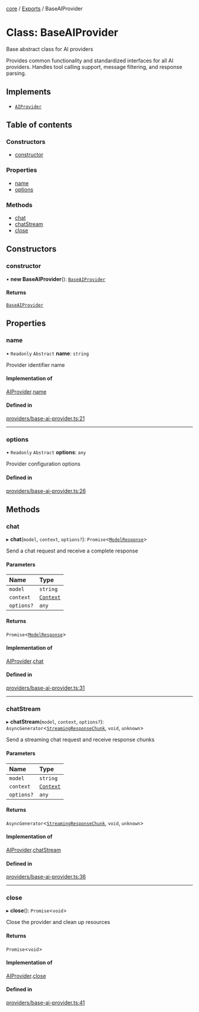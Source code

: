 <!-- 
 ⚠️  AUTO-GENERATED FILE - DO NOT EDIT MANUALLY
 This file is automatically generated by scripts/docs-generator.js
 To make changes, edit the source TypeScript files or update the generator script
-->

[core](../../) / [Exports](../modules) / BaseAIProvider

# Class: BaseAIProvider

Base abstract class for AI providers

Provides common functionality and standardized interfaces for all AI providers.
Handles tool calling support, message filtering, and response parsing.

## Implements

- [`AIProvider`](../interfaces/AIProvider)

## Table of contents

### Constructors

- [constructor](BaseAIProvider#constructor)

### Properties

- [name](BaseAIProvider#name)
- [options](BaseAIProvider#options)

### Methods

- [chat](BaseAIProvider#chat)
- [chatStream](BaseAIProvider#chatstream)
- [close](BaseAIProvider#close)

## Constructors

### constructor

• **new BaseAIProvider**(): [`BaseAIProvider`](BaseAIProvider)

#### Returns

[`BaseAIProvider`](BaseAIProvider)

## Properties

### name

• `Readonly` `Abstract` **name**: `string`

Provider identifier name

#### Implementation of

[AIProvider](../interfaces/AIProvider).[name](../interfaces/AIProvider#name)

#### Defined in

[providers/base-ai-provider.ts:21](https://github.com/woojubb/robota/blob/5bd96a2904022733c7e702c034c771ccfd668a44/packages/core/src/providers/base-ai-provider.ts#L21)

___

### options

• `Readonly` `Abstract` **options**: `any`

Provider configuration options

#### Defined in

[providers/base-ai-provider.ts:26](https://github.com/woojubb/robota/blob/5bd96a2904022733c7e702c034c771ccfd668a44/packages/core/src/providers/base-ai-provider.ts#L26)

## Methods

### chat

▸ **chat**(`model`, `context`, `options?`): `Promise`\<[`ModelResponse`](../interfaces/ModelResponse)\>

Send a chat request and receive a complete response

#### Parameters

| Name | Type |
| :------ | :------ |
| `model` | `string` |
| `context` | [`Context`](../interfaces/Context) |
| `options?` | `any` |

#### Returns

`Promise`\<[`ModelResponse`](../interfaces/ModelResponse)\>

#### Implementation of

[AIProvider](../interfaces/AIProvider).[chat](../interfaces/AIProvider#chat)

#### Defined in

[providers/base-ai-provider.ts:31](https://github.com/woojubb/robota/blob/5bd96a2904022733c7e702c034c771ccfd668a44/packages/core/src/providers/base-ai-provider.ts#L31)

___

### chatStream

▸ **chatStream**(`model`, `context`, `options?`): `AsyncGenerator`\<[`StreamingResponseChunk`](../interfaces/StreamingResponseChunk), `void`, `unknown`\>

Send a streaming chat request and receive response chunks

#### Parameters

| Name | Type |
| :------ | :------ |
| `model` | `string` |
| `context` | [`Context`](../interfaces/Context) |
| `options?` | `any` |

#### Returns

`AsyncGenerator`\<[`StreamingResponseChunk`](../interfaces/StreamingResponseChunk), `void`, `unknown`\>

#### Implementation of

[AIProvider](../interfaces/AIProvider).[chatStream](../interfaces/AIProvider#chatstream)

#### Defined in

[providers/base-ai-provider.ts:36](https://github.com/woojubb/robota/blob/5bd96a2904022733c7e702c034c771ccfd668a44/packages/core/src/providers/base-ai-provider.ts#L36)

___

### close

▸ **close**(): `Promise`\<`void`\>

Close the provider and clean up resources

#### Returns

`Promise`\<`void`\>

#### Implementation of

[AIProvider](../interfaces/AIProvider).[close](../interfaces/AIProvider#close)

#### Defined in

[providers/base-ai-provider.ts:41](https://github.com/woojubb/robota/blob/5bd96a2904022733c7e702c034c771ccfd668a44/packages/core/src/providers/base-ai-provider.ts#L41)
